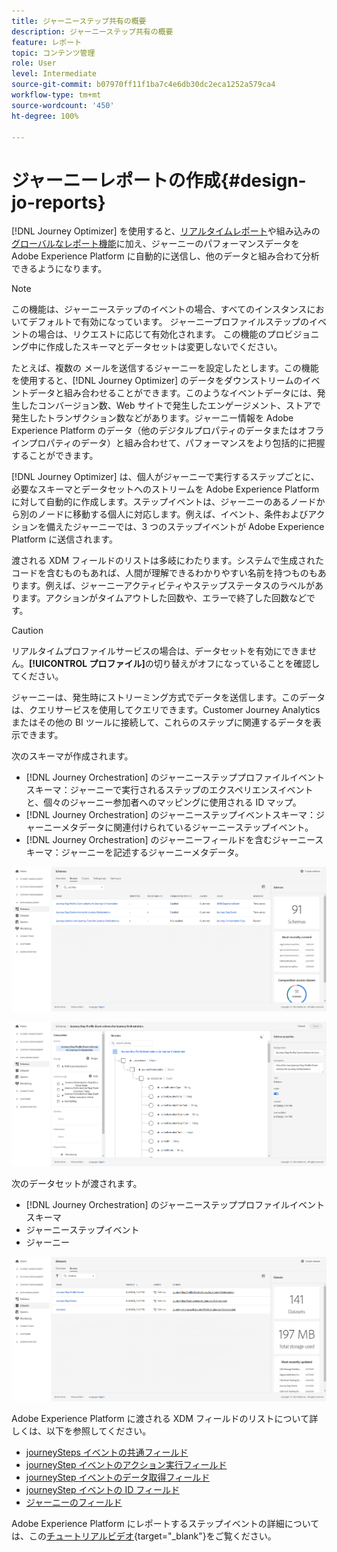 ```yaml
---
title: ジャーニーステップ共有の概要
description: ジャーニーステップ共有の概要
feature: レポート
topic: コンテンツ管理
role: User
level: Intermediate
source-git-commit: b07970ff11f1ba7c4e6db30dc2eca1252a579ca4
workflow-type: tm+mt
source-wordcount: '450'
ht-degree: 100%

---
```


# ジャーニーレポートの作成{#design-jo-reports}

[!DNL Journey Optimizer] を使用すると、[リアルタイムレポート](live-report.md)や組み込みの[グローバルなレポート機能](global-report.md)に加え、ジャーニーのパフォーマンスデータを Adobe Experience Platform に自動的に送信し、他のデータと組み合わて分析できるようになります。

>[!NOTE]
>
>この機能は、ジャーニーステップのイベントの場合、すべてのインスタンスにおいてデフォルトで有効になっています。 ジャーニープロファイルステップのイベントの場合は、リクエストに応じて有効化されます。 この機能のプロビジョニング中に作成したスキーマとデータセットは変更しないでください。

たとえば、複数の メールを送信するジャーニーを設定したとします。この機能を使用すると、[!DNL Journey Optimizer] のデータをダウンストリームのイベントデータと組み合わせることができます。このようなイベントデータには、発生したコンバージョン数、Web サイトで発生したエンゲージメント、ストアで発生したトランザクション数などがあります。ジャーニー情報を Adobe Experience Platform のデータ（他のデジタルプロパティのデータまたはオフラインプロパティのデータ）と組み合わせて、パフォーマンスをより包括的に把握することができます。

[!DNL Journey Optimizer] は、個人がジャーニーで実行するステップごとに、必要なスキーマとデータセットへのストリームを Adobe Experience Platform に対して自動的に作成します。ステップイベントは、ジャーニーのあるノードから別のノードに移動する個人に対応します。例えば、イベント、条件およびアクションを備えたジャーニーでは、3 つのステップイベントが Adobe Experience Platform に送信されます。

渡される XDM フィールドのリストは多岐にわたります。システムで生成されたコードを含むものもあれば、人間が理解できるわかりやすい名前を持つものもあります。例えば、ジャーニーアクティビティやステップステータスのラベルがあります。アクションがタイムアウトした回数や、エラーで終了した回数などです。

>[!CAUTION]
>
>リアルタイムプロファイルサービスの場合は、データセットを有効にできません。**[!UICONTROL プロファイル]**&#x200B;の切り替えがオフになっていることを確認してください。

ジャーニーは、発生時にストリーミング方式でデータを送信します。このデータは、クエリサービスを使用してクエリできます。Customer Journey Analytics またはその他の BI ツールに接続して、これらのステップに関連するデータを表示できます。

次のスキーマが作成されます。

* [!DNL Journey Orchestration] のジャーニーステッププロファイルイベントスキーマ：ジャーニーで実行されるステップのエクスペリエンスイベントと、個々のジャーニー参加者へのマッピングに使用される ID マップ。
* [!DNL Journey Orchestration] のジャーニーステップイベントスキーマ：ジャーニーメタデータに関連付けられているジャーニーステップイベント。
* [!DNL Journey Orchestration] のジャーニーフィールドを含むジャーニースキーマ：ジャーニーを記述するジャーニーメタデータ。

![](../assets/sharing1.png)

![](../assets/sharing2.png)

次のデータセットが渡されます。

* [!DNL Journey Orchestration] のジャーニーステッププロファイルイベントスキーマ
* ジャーニーステップイベント
* ジャーニー

![](../assets/sharing3.png)

Adobe Experience Platform に渡される XDM フィールドのリストについて詳しくは、以下を参照してください。

* [journeySteps イベントの共通フィールド](../reports/sharing-common-fields.md)
* [journeyStep イベントのアクション実行フィールド](../reports/sharing-execution-fields.md)
* [journeyStep イベントのデータ取得フィールド](../reports/sharing-fetch-fields.md)
* [journeyStep イベントの ID フィールド](../reports/sharing-identity-fields.md)
* [ジャーニーのフィールド](../reports/sharing-journey-fields.md)

Adobe Experience Platform にレポートするステップイベントの詳細については、この[チュートリアルビデオ](https://experienceleague.adobe.com/docs/journey-orchestration-learn/tutorials/reporting-step-events-to-adobe-experience-platform.html?lang=ja){target=&quot;_blank&quot;}をご覧ください。
